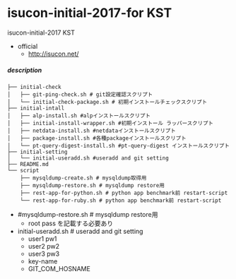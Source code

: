 # isucon-initial-2017-for KST

isucon-initial-2017 KST

- official
    - http://isucon.net/

##### description

```
├── initial-check
│   ├── git-ping-check.sh # git設定確認スクリプト
│   └── initial-check-package.sh # 初期インストールチェックスクリプト
├── initial-intall
│   ├── alp-install.sh #alpインストールスクリプト
│   ├── initial-install-wrapper.sh #初期インストール ラッパースクリプト
│   ├── netdata-install.sh #netdataインストールスクリプト
│   ├── package-install.sh #各種packageインストールスクリプト
│   └── pt-query-digest-install.sh #pt-query-digest インストールスクリプト
├── initial-setting
│   └── initial-useradd.sh #useradd and git setting 
├── README.md
└── script
    ├── mysqldump-create.sh # mysqldump取得用
    ├── mysqldump-restore.sh # mysqldump restore用
    ├── rest-app-for-python.sh # python app benchmark前 restart-script
    └── rest-app-for-ruby.sh # python app benchmark前 restart-script
```

* #mysqldump-restore.sh # mysqldump restore用
	* root pass を記載する必要あり
* initial-useradd.sh # useradd and git setting
	* user1 pw1
	* user2 pw2
	* user3 pw3
	* key-name
	* GIT\_COM\_HOSNAME
